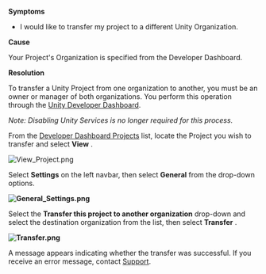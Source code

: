 

**Symptoms**


- I would like to transfer my project to a different Unity Organization.



**Cause**



Your Project's Organization is specified from the Developer Dashboard.



**Resolution**



To transfer a Unity Project from one organization to another, you must be an owner or manager of both organizations. You perform this operation through the [Unity Developer Dashboard](https://developer.cloud.unity3d.com/projects/).



*Note: Disabling Unity Services is no longer required for this process.*



From the [Developer Dashboard Projects](https://developer.cloud.unity3d.com/projects/) list, locate the Project you wish to transfer and select  **View** .



![View_Project.png](/hc/article_attachments/115016957883/View_Project.png)



Select  **Settings** on the left navbar, then select  **General**  from the drop-down options.



**![General_Settings.png](/hc/article_attachments/115016957803/General_Settings.png)**



Select the  **Transfer this project to another organization**  drop-down and select the destination organization from the list, then select  **Transfer** .



**![Transfer.png](/hc/article_attachments/115016784426/Transfer.png)**



A message appears indicating whether the transfer was successful. If you receive an error message, contact [Support](https://support.unity3d.com/hc/en-us/requests/new?ticket_form_id=65905).





